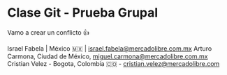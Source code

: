 # Clase Git - Prueba Grupal

Vamo a crear un conflicto 👍

Israel Fabela | México 🇲🇽 | israel.fabela@mercadolibre.com.mx
Arturo Carmona, Ciudad de México, miguel.carmona@mercadolibre.com.mx
Cristian Velez - Bogota, Colombia 🇨🇴 - cristian.velez@mercadolibre.com
